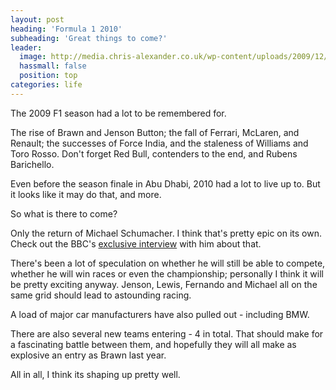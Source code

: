 ```yaml
---
layout: post
heading: 'Formula 1 2010'
subheading: 'Great things to come?'
leader:
  image: http://media.chris-alexander.co.uk/wp-content/uploads/2009/12/bmw.jpg
  hassmall: false
  position: top
categories: life
---
```


The 2009 F1 season had a lot to be remembered for.

The rise of Brawn and Jenson Button; the fall of Ferrari, McLaren, and Renault; the successes of Force India, and the staleness of Williams and Toro Rosso. Don't forget Red Bull, contenders to the end, and Rubens Barichello.

Even before the season finale in Abu Dhabi, 2010 had a lot to live up to. But it looks like it may do that, and more.

<!-- Replace missing image from http://media.chris-alexander.co.uk/wp-content/uploads/2009/12/abudhabi.jpg -->

So what is there to come?

Only the return of Michael Schumacher. I think that's pretty epic on its own. Check out the BBC's [exclusive interview](http://news.bbc.co.uk/sport1/hi/motorsport/formula_one/8428353.stm) with him about that.

<!-- Replace missing image from http://media.chris-alexander.co.uk/wp-content/uploads/2009/12/mclaren.jpg -->

There's been a lot of speculation on whether he will still be able to compete, whether he will win races or even the championship; personally I think it will be pretty exciting anyway. Jenson, Lewis, Fernando and Michael all on the same grid should lead to astounding racing.

A load of major car manufacturers have also pulled out - including BMW.

There are also several new teams entering - 4 in total. That should make for a fascinating battle between them, and hopefully they will all make as explosive an entry as Brawn last year.

All in all, I think its shaping up pretty well.
